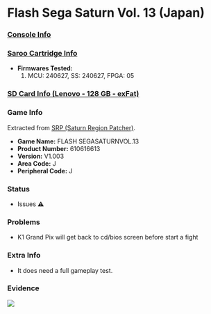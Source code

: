 # Flash Sega Saturn Vol. 13 (Japan)

### [Console Info](../../../../../Info/Consoles/VA13/README.md)

### [Saroo Cartridge Info](../../../../../Info/Cartridges/RetroGameParadiseStore/1.32F/README.md)

- <b>Firmwares Tested:</b>
  1. MCU: 240627, SS: 240627, FPGA: 05

### [SD Card Info (Lenovo - 128 GB - exFat)](../../../../../Info/SdCards/Lenovo/128GB/exfat/README.md)

### Game Info

Extracted from [SRP (Saturn Region Patcher)](https://segaxtreme.net/resources/saturn-region-patcher.81/download).

- <b>Game Name:</b> FLASH SEGASATURNVOL.13
- <b>Product Number:</b> 610616613
- <b>Version:</b> V1.003
- <b>Area Code:</b> J
- <b>Peripheral Code:</b> J

### Status

- Issues :warning:

### Problems

- K1 Grand Pix will get back to cd/bios screen before start a fight

### Extra Info

- It does need a full gameplay test.

### Evidence

[![](https://img.youtube.com/vi/ai0CgR2c1uM/0.jpg)](https://www.youtube.com/watch?v=ai0CgR2c1uM)
